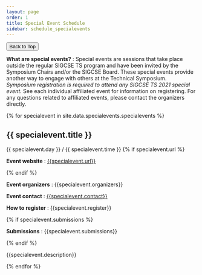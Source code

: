 ```yaml
---
layout: page
order: 1
title: Special Event Schedule
sidebar: schedule_specialevents
---
```


<button onclick="topFunction()" id="toTopButton" title="Go to top">Back to Top</button> 

<strong>What are special events?</strong> : Special events are sessions that take place outside the regular SIGCSE TS program and have been invited by the Symposium Chairs and/or the SIGCSE Board.  These special events provide another way to engage with others at the Technical Symposium.  <em>Symposium registration is required to attend any SIGCSE TS 2021 special event.</em>  See each individual affiliated event for information on registering.  For any questions related to affiliated events, please contact the organizers directly.

{% for specialevent in site.data.specialevents.specialevents %}
<div class="card">
    <div class="container">
<h2 id="{{specialevent.event | downcase}}">{{ specialevent.title }}</h2>
<span class="alert-box info">{{ specialevent.day }} / {{ specialevent.time }}</span>
{% if specialevent.url %}
<p><strong>Event website</strong> : <a href="{{specialevent.url}}" target=_new>{{specialevent.url}}</a></p>
{% endif %}
<p><strong>Event organizers</strong> : {{specialevent.organizers}}</p>
<p><strong>Event contact</strong> : <a href="mailto:{{specialevent.contact}}">{{specialevent.contact}}</a></p>
<p><strong>How to register</strong> : {{specialevent.register}}</p>
{% if specialevent.submissions %}</p>
<p><strong>Submissions</strong> : {{specialevent.submissions}}</p>
{% endif %}
<p>{{specialevent.description}}</p>
</div>
</div>
{% endfor %}